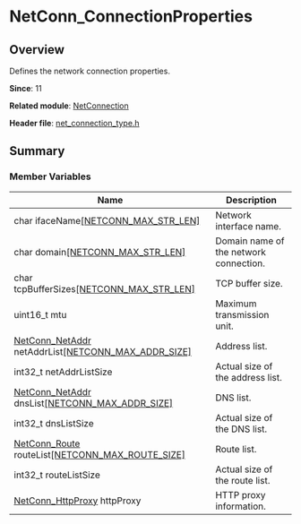 # NetConn_ConnectionProperties

<!--Kit: Network Kit-->
<!--Subsystem: Communication-->
<!--Owner: @wmyao_mm-->
<!--Designer: @guo-min_net-->
<!--Tester: @tongxilin-->
<!--Adviser: @zhang_yixin13-->

## Overview

Defines the network connection properties.

**Since**: 11

**Related module**: [NetConnection](capi-netconnection.md)

**Header file**: [net_connection_type.h](capi-net-connection-type-h.md)

## Summary

### Member Variables

| Name                                                                                       | Description                |
|---------------------------------------------------------------------------------------------| -------------------- |
| char ifaceName[[NETCONN_MAX_STR_LEN]](capi-net-connection-type-h.md#macros)                                                        | Network interface name.    |
| char domain[[NETCONN_MAX_STR_LEN]](capi-net-connection-type-h.md#macros)                                                           | Domain name of the network connection.|
| char tcpBufferSizes[[NETCONN_MAX_STR_LEN]](capi-net-connection-type-h.md#macros)                                                   | TCP buffer size.     |
| uint16_t mtu                                                                                | Maximum transmission unit.               |
| [NetConn_NetAddr](capi-netconnection-netconn-netaddr.md) netAddrList[[NETCONN_MAX_ADDR_SIZE]](capi-net-connection-type-h.md#macros) | Address list.          |
| int32_t netAddrListSize                                                                     | Actual size of the address list.|
| [NetConn_NetAddr](capi-netconnection-netconn-netaddr.md) dnsList[[NETCONN_MAX_ADDR_SIZE]](capi-net-connection-type-h.md#macros)     | DNS list.           |
| int32_t dnsListSize                                                                         | Actual size of the DNS list. |
| [NetConn_Route](capi-netconnection-netconn-route.md) routeList[[NETCONN_MAX_ROUTE_SIZE]](capi-net-connection-type-h.md#macros)      | Route list.          |
| int32_t routeListSize                                                                       | Actual size of the route list.|
| [NetConn_HttpProxy](capi-netconnection-netconn-httpproxy.md) httpProxy                      | HTTP proxy information.      |
